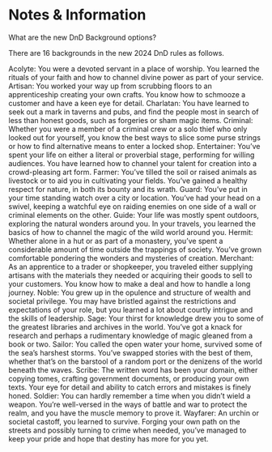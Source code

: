 # Notes & Information

What are the new DnD Background options?

There are 16 backgrounds in the new 2024 DnD rules as follows.

Acolyte: You were a devoted servant in a place of worship. You learned the rituals of your faith and how to channel divine power as part of your service.
Artisan: You worked your way up from scrubbing floors to an apprenticeship creating your own crafts. You know how to schmooze a customer and have a keen eye for detail.
Charlatan: You have learned to seek out a mark in taverns and pubs, and find the people most in search of less than honest goods, such as forgeries or sham magic items.
Criminal: Whether you were a member of a criminal crew or a solo thief who only looked out for yourself, you know the best ways to slice some purse strings or how to find alternative means to enter a locked shop.
Entertainer: You’ve spent your life on either a literal or proverbial stage, performing for willing audiences. You have learned how to channel your talent for creation into a crowd-pleasing art form.
Farmer: You’ve tilled the soil or raised animals as livestock or to aid you in cultivating your fields. You’ve gained a healthy respect for nature, in both its bounty and its wrath.
Guard: You’ve put in your time standing watch over a city or location. You’ve had your head on a swivel, keeping a watchful eye on raiding enemies on one side of a wall or criminal elements on the other.
Guide: Your life was mostly spent outdoors, exploring the natural wonders around you. In your travels, you learned the basics of how to channel the magic of the wild world around you.
Hermit: Whether alone in a hut or as part of a monastery, you’ve spent a considerable amount of time outside the trappings of society. You’ve grown comfortable pondering the wonders and mysteries of creation.
Merchant: As an apprentice to a trader or shopkeeper, you traveled either supplying artisans with the materials they needed or acquiring their goods to sell to your customers. You know how to make a deal and how to handle a long journey.
Noble: You grew up in the opulence and structure of wealth and societal privilege. You may have bristled against the restrictions and expectations of your role, but you learned a lot about courtly intrigue and the skills of leadership.
Sage: Your thirst for knowledge drew you to some of the greatest libraries and archives in the world. You’ve got a knack for research and perhaps a rudimentary knowledge of magic gleaned from a book or two.
Sailor: You called the open water your home, survived some of the sea’s harshest storms. You’ve swapped stories with the best of them, whether that’s on the barstool of a random port or the denizens of the world beneath the waves.
Scribe: The written word has been your domain, either copying tomes, crafting government documents, or producing your own texts. Your eye for detail and ability to catch errors and mistakes is finely honed.
Soldier: You can hardly remember a time when you didn’t wield a weapon. You’re well-versed in the ways of battle and war to protect the realm, and you have the muscle memory to prove it.
Wayfarer: An urchin or societal castoff, you learned to survive. Forging your own path on the streets and possibly turning to crime when needed, you’ve managed to keep your pride and hope that destiny has more for you yet.
